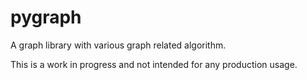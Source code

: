pygraph
=======

A graph library with various graph related algorithm.

This is a work in progress and not intended for any production usage.
